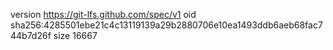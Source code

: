 version https://git-lfs.github.com/spec/v1
oid sha256:4285501ebe21c4c13119139a29b2880706e10ea1493ddb6aeb68fac744b7d26f
size 16667
